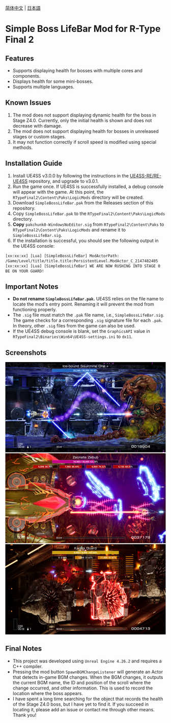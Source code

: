 [简体中文](Readme/README.zhs.md) | [日本語](Readme/README.ja.md)

# Simple Boss LifeBar Mod for R-Type Final 2

## Features
- Supports displaying health for bosses with multiple cores and components.
- Displays health for some mini-bosses.
- Supports multiple languages.

## Known Issues
1. The mod does not support displaying dynamic health for the boss in Stage Z4.0. Currently, only the initial health is shown and does not decrease with damage.
2. The mod does not support displaying health for bosses in unreleased stages or custom stages.
3. It may not function correctly if scroll speed is modified using special methods.

## Installation Guide
1. Install UE4SS v3.0.0 by following the instructions in the [UE4SS-RE/RE-UE4SS](https://github.com/UE4SS-RE/RE-UE4SS) repository, and upgrade to v3.0.1.
2. Run the game once. If UE4SS is successfully installed, a debug console will appear with the game. At this point, the `RTypeFinal2\Content\Paks\LogicMods` directory will be created.
3. Download `SimpleBossLifeBar.pak` from the Releases section of this repository.
4. Copy `SimpleBossLifeBar.pak` to the `RTypeFinal2\Content\Paks\LogicMods` directory.
5. **Copy** `pakchunk0-WindowsNoEditor.sig` from `RTypeFinal2\Content\Paks` to `RTypeFinal2\Content\Paks\LogicMods` and rename it to `SimpleBossLifeBar.sig`.
6. If the installation is successful, you should see the following output in the UE4SS console:
```
[xx:xx:xx] [Lua] [SimpleBossLifeBar] ModActorPath: /Game/Level/title/title.title:PersistentLevel.ModActor_C_2147482405
[xx:xx:xx] [Lua] [SimpleBossLifeBar] WE ARE NOW RUSHING INTO STAGE 0 BE ON YOUR GUARD!
```

## Important Notes
- **Do not rename `SimpleBossLifeBar.pak`.** UE4SS relies on the file name to locate the mod's entry point. Renaming it will prevent the mod from functioning properly.
- The `.sig` file must match the `.pak` file name, i.e., `SimpleBossLifeBar.sig`. The game checks for a corresponding `.sig` signature file for each `.pak`. In theory, other `.sig` files from the game can also be used.
- If the UE4SS debug console is blank, set the `GraphicsAPI` value in `RTypeFinal2\Binaries\Win64\UE4SS-settings.ini` to `dx11`.

## Screenshots
![Screenshot 1](Readme/Image/01.png)  
![Screenshot 2](Readme/Image/02.png)  
![Screenshot 3](Readme/Image/03.png)  

## Final Notes
- This project was developed using `Unreal Engine 4.26.2` and requires a C++ compiler.
- Pressing the mod button `SpawnBGMChangeListener` will generate an Actor that detects in-game BGM changes. When the BGM changes, it outputs the current BGM name, the ID and position of the scroll where the change occurred, and other information. This is used to record the location where the boss appears.
- I have spent a long time searching for the object that records the health of the Stage Z4.0 boss, but I have yet to find it. If you succeed in locating it, please add an issue or contact me through other means. Thank you!

